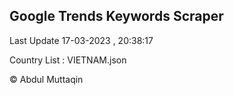 

## Google Trends Keywords Scraper 
 
Last Update 17-03-2023 , 20:38:17

Country List :
VIETNAM.json



© Abdul Muttaqin 
